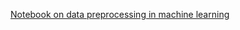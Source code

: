 [Notebook on data preprocessing in machine learning](https://github.com/jslfree080/dataPreProcessing/blob/main/src/main/python/dataPreProcessing.ipynb)
